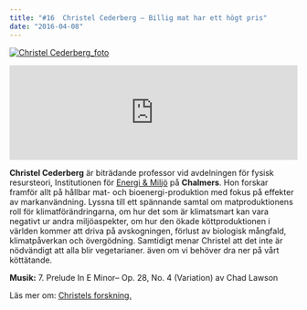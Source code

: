 ```yaml
---
title: "#16  Christel Cederberg – Billig mat har ett högt pris"
date: "2016-04-08"
---
```


[![Christel Cederberg_foto](http://www.klimatpodden.se/wp-content/uploads/2016/04/Christel-Cederberg_foto1.jpg)](http://www.klimatpodden.se/wp-content/uploads/2016/04/Christel-Cederberg_foto1.jpg)

<iframe src="https://w.soundcloud.com/player/?url=https%3A//api.soundcloud.com/tracks/257890947&amp;color=ff5500&amp;amp;auto_play=false&amp;amp;hide_related=false&amp;show_comments=true&amp;show_user=true&amp;show_reposts=false&amp;visual=false&amp;show_artwork=false" width="100%" height="166" frameborder="no" scrolling="no"></iframe>

**Christel Cederberg** är biträdande professor vid avdelningen för fysisk resursteori, Institutionen för [Energi & Miljö](http://www.chalmers.se/sv/institutioner/ee/Sidor/default.aspx) på **Chalmers**. Hon forskar framför allt på hållbar mat- och bioenergi-produktion med fokus på effekter av markanvändning. Lyssna till ett spännande samtal om matproduktionens roll för klimatförändringarna, om hur det som är klimatsmart kan vara negativt ur andra miljöaspekter, om hur den ökade köttproduktionen i världen kommer att driva på avskogningen, förlust av biologisk mångfald, klimatpåverkan och övergödning. Samtidigt menar Christel att det inte är nödvändigt att alla blir vegetarianer. även om vi behöver dra ner på vårt köttätande.

**Musik:** 7. Prelude In E Minor– Op. 28, No. 4 (Variation) av Chad Lawson

Läs mer om: [Christels forskning.](https://www.chalmers.se/sv/personal/Sidor/christel-cederberg.aspx)
